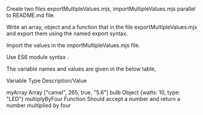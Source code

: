 Create two files exportMultipleValues.mjs, importMultipleValues.mjs parallel to README.md file.

Write an array, object and a function that in the file exportMultipleValues.mjs and export them using the named export syntax.

Import the values in the importMultipleValues.mjs file.

Use ES6 module syntax
.

The variable names and values are given in the below table,

Variable	        Type	        Description/Value

myArray	            Array	        ["camel", 265, true, "5.6"]
bulb	            Object	        {watts: 10, type: "LED"}
multiplyByFour	    Function	    Should accept a number and return a    
                                    number multiplied by four